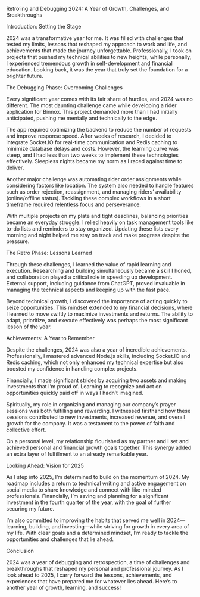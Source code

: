 Retro’ing and Debugging 2024: A Year of Growth, Challenges, and Breakthroughs

Introduction: Setting the Stage

2024 was a transformative year for me. It was filled with challenges that tested my limits, lessons that reshaped my approach to work and life, and achievements that made the journey unforgettable. Professionally, I took on projects that pushed my technical abilities to new heights, while personally, I experienced tremendous growth in self-development and financial education. Looking back, it was the year that truly set the foundation for a brighter future.

The Debugging Phase: Overcoming Challenges

Every significant year comes with its fair share of hurdles, and 2024 was no different. The most daunting challenge came while developing a rider application for Binnox. This project demanded more than I had initially anticipated, pushing me mentally and technically to the edge.

The app required optimizing the backend to reduce the number of requests and improve response speed. After weeks of research, I decided to integrate Socket.IO for real-time communication and Redis caching to minimize database delays and costs. However, the learning curve was steep, and I had less than two weeks to implement these technologies effectively. Sleepless nights became my norm as I raced against time to deliver.

Another major challenge was automating rider order assignments while considering factors like location. The system also needed to handle features such as order rejection, reassignment, and managing riders’ availability (online/offline status). Tackling these complex workflows in a short timeframe required relentless focus and perseverance.

With multiple projects on my plate and tight deadlines, balancing priorities became an everyday struggle. I relied heavily on task management tools like to-do lists and reminders to stay organized. Updating these lists every morning and night helped me stay on track and make progress despite the pressure.

The Retro Phase: Lessons Learned

Through these challenges, I learned the value of rapid learning and execution. Researching and building simultaneously became a skill I honed, and collaboration played a critical role in speeding up development. External support, including guidance from ChatGPT, proved invaluable in managing the technical aspects and keeping up with the fast pace.

Beyond technical growth, I discovered the importance of acting quickly to seize opportunities. This mindset extended to my financial decisions, where I learned to move swiftly to maximize investments and returns. The ability to adapt, prioritize, and execute effectively was perhaps the most significant lesson of the year.

Achievements: A Year to Remember

Despite the challenges, 2024 was also a year of incredible achievements. Professionally, I mastered advanced Node.js skills, including Socket.IO and Redis caching, which not only enhanced my technical expertise but also boosted my confidence in handling complex projects.

Financially, I made significant strides by acquiring two assets and making investments that I’m proud of. Learning to recognize and act on opportunities quickly paid off in ways I hadn’t imagined.

Spiritually, my role in organizing and managing our company’s prayer sessions was both fulfilling and rewarding. I witnessed firsthand how these sessions contributed to new investments, increased revenue, and overall growth for the company. It was a testament to the power of faith and collective effort.

On a personal level, my relationship flourished as my partner and I set and achieved personal and financial growth goals together. This synergy added an extra layer of fulfillment to an already remarkable year.

Looking Ahead: Vision for 2025

As I step into 2025, I’m determined to build on the momentum of 2024. My roadmap includes a return to technical writing and active engagement on social media to share knowledge and connect with like-minded professionals. Financially, I’m saving and planning for a significant investment in the fourth quarter of the year, with the goal of further securing my future.

I’m also committed to improving the habits that served me well in 2024—learning, building, and investing—while striving for growth in every area of my life. With clear goals and a determined mindset, I’m ready to tackle the opportunities and challenges that lie ahead.

Conclusion

2024 was a year of debugging and retrospection, a time of challenges and breakthroughs that reshaped my personal and professional journey. As I look ahead to 2025, I carry forward the lessons, achievements, and experiences that have prepared me for whatever lies ahead. Here’s to another year of growth, learning, and success!